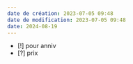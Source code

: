 ```yaml
---
date de création: 2023-07-05 09:48
date de modification: 2023-07-05 09:48
date: 2024-08-19
---
```

- [!] pour anniv
- [?] prix
